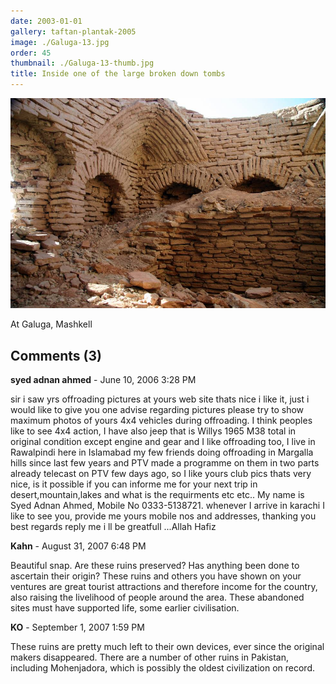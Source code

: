 ```yaml
---
date: 2003-01-01
gallery: taftan-plantak-2005
image: ./Galuga-13.jpg
order: 45
thumbnail: ./Galuga-13-thumb.jpg
title: Inside one of the large broken down tombs
---
```


![Inside one of the large broken down tombs](./Galuga-13.jpg)

At Galuga, Mashkell

<div id="comments">

## Comments (3)

<div id="comment">

**syed adnan ahmed** - June 10, 2006  3:28 PM

sir i saw yrs offroading pictures at yours web site thats nice i like it, just i would like to give you one advise regarding pictures please try to show maximum photos of yours 4x4 vehicles during offroading. I think peoples like to see 4x4 action, I have also jeep that is Willys 1965 M38 total in original condition except engine and gear and I like offroading too, I live in Rawalpindi here in Islamabad my few friends doing offroading in Margalla hills since last few years and PTV made a programme on them in two parts already telecast on PTV few days ago, so I like yours club pics thats very nice, is it possible if you can informe me for your next trip in desert,mountain,lakes and what is the requirments etc etc.. My name is Syed Adnan Ahmed, Mobile No 0333-5138721. whenever I arrive in karachi I like to see you, provide me yours mobile nos and addresses, thanking you best regards reply me i ll be greatfull ...Allah Hafiz

</div>

<div id="comment">

**Kahn** - August 31, 2007  6:48 PM

Beautiful snap. Are these ruins preserved? Has anything been done to ascertain their origin? These ruins and others you have shown on your ventures are great tourist attractions and therefore income for the country, also raising the livelihood of people around the area. These abandoned sites must have supported life, some earlier civilisation.

</div>

<div id="comment">

**KO** - September  1, 2007  1:59 PM

These ruins are pretty much left to their own devices, ever since the original makers disappeared. There are a number of other ruins in Pakistan, including Mohenjadora, which is possibly the oldest civilization on record.

</div>

</div>